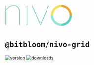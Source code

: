 <a href="https://nivo.rocks"><img alt="nivo" src="https://raw.githubusercontent.com/plouc/nivo/master/nivo.png" width="216" height="68"/></a>

# `@bitbloom/nivo-grid`

[![version](https://img.shields.io/npm/v/@bitbloom/nivo-/grid?style=for-the-badge)](https://www.npmjs.com/package/@bitbloom/nivo-/grid)
[![downloads](https://img.shields.io/npm/dm/@bitbloom/nivo-/grid?style=for-the-badge)](https://www.npmjs.com/package/@bitbloom/nivo-/grid)

